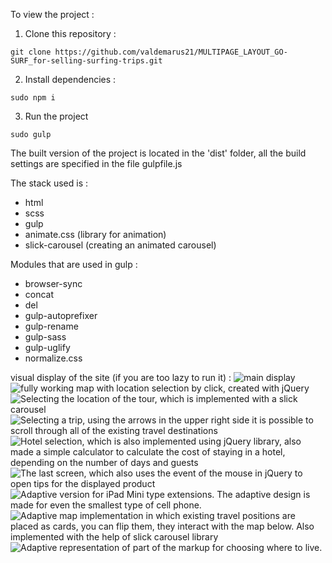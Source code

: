To view the project :

1) Clone this repository : 
```
git clone https://github.com/valdemarus21/MULTIPAGE_LAYOUT_GO-SURF_for-selling-surfing-trips.git
```
2) Install dependencies : 
```
sudo npm i
```
3) Run the project
```
sudo gulp
```
The built version of the project is located in the 'dist' folder, all the build settings are specified in the file gulpfile.js

The stack used is : 
* html
* scss
* gulp
* animate.css (library for animation)
* slick-carousel (creating an animated carousel) 

Modules that are used in gulp : 
* browser-sync
* concat
* del
* gulp-autoprefixer
* gulp-rename
* gulp-sass
* gulp-uglify
* normalize.css

visual display of the site (if you are too lazy to run it)  : 
![main display](https://github.com/valdemarus21/MULTIPAGE_LAYOUT_GO-SURF_for-selling-surfing-trips/blob/master/screenshots/12.jpg)
![fully working map with location selection by click, created with jQuery](https://github.com/valdemarus21/MULTIPAGE_LAYOUT_GO-SURF_for-selling-surfing-trips/blob/master/screenshots/13.jpg)
![Selecting the location of the tour, which is implemented with a slick carousel ](https://github.com/valdemarus21/MULTIPAGE_LAYOUT_GO-SURF_for-selling-surfing-trips/blob/master/screenshots/14.jpg)
![Selecting a trip, using the arrows in the upper right side it is possible to scroll through all of the existing travel destinations ](https://github.com/valdemarus21/MULTIPAGE_LAYOUT_GO-SURF_for-selling-surfing-trips/blob/master/screenshots/15.jpg)
![Hotel selection, which is also implemented using jQuery library, also made a simple calculator to calculate the cost of staying in a hotel, depending on the number of days and guests ](https://github.com/valdemarus21/MULTIPAGE_LAYOUT_GO-SURF_for-selling-surfing-trips/blob/master/screenshots/16.jpg)
![The last screen, which also uses the event of the mouse in jQuery to open tips for the displayed product ](https://github.com/valdemarus21/MULTIPAGE_LAYOUT_GO-SURF_for-selling-surfing-trips/blob/master/screenshots/17.jpg)
![Adaptive version for iPad Mini type extensions. The adaptive design is made for even the smallest type of cell phone. ](https://github.com/valdemarus21/MULTIPAGE_LAYOUT_GO-SURF_for-selling-surfing-trips/blob/master/screenshots/18.jpg)
![Adaptive map implementation in which existing travel positions are placed as cards, you can flip them, they interact with the map below. Also implemented with the help of slick carousel library ](https://github.com/valdemarus21/MULTIPAGE_LAYOUT_GO-SURF_for-selling-surfing-trips/blob/master/screenshots/19.jpg)
![Adaptive representation of part of the markup for choosing where to live. ](https://github.com/valdemarus21/MULTIPAGE_LAYOUT_GO-SURF_for-selling-surfing-trips/blob/master/screenshots/21.jpg)
